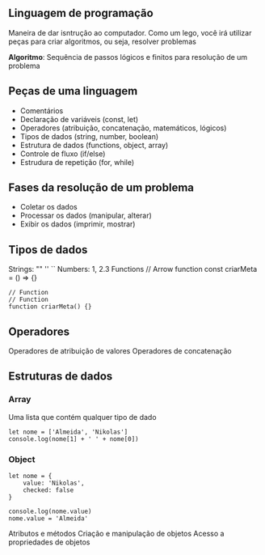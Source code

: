 ## Linguagem de programação

Maneira de dar isntrução ao computador.
Como um lego, você irá utilizar peças para criar algoritmos, ou seja, resolver problemas

**Algoritmo**: Sequência de passos lógicos e finitos para resolução de um problema


## Peças de uma linguagem

- Comentários
- Declaração de variáveis (const, let)
- Operadores (atribuição, concatenação, matemáticos, lógicos)
- Tipos de dados (string, number, boolean)
- Estrutura de dados (functions, object, array)
- Controle de fluxo (if/else)
- Estrudura de repetição (for, while)


## Fases da resolução de um problema

- Coletar os dados
- Processar os dados (manipular, alterar)
- Exibir os dados (imprimir, mostrar)


## Tipos de dados

Strings: "" '' ``
Numbers: 1, 2.3
Functions
    // Arrow function
    const criarMeta = () => {}

    // Function
    // Function
    function criarMeta() {}


## Operadores

Operadores de atribuição de valores
Operadores de concatenação


## Estruturas de dados

### Array

Uma lista que contém qualquer tipo de dado

    let nome = ['Almeida', 'Nikolas']
    console.log(nome[1] + ' ' + nome[0])

### Object

    let nome = {
        value: 'Nikolas',
        checked: false
    }

    console.log(nome.value)
    nome.value = 'Almeida'

Atributos e métodos
Criação e manipulação de objetos
Acesso a propriedades de objetos

